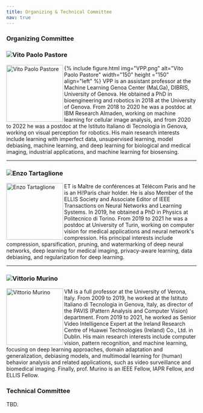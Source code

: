 ```yaml
---
title: Organizing & Technical Committee
nav: true
---
```


### Organizing Committee

### ![Vito Paolo Pastore](https://scholar.google.com/citations?user=-boYCXcAAAAJ&hl=it)
<img src="https://scholar.googleusercontent.com/citations?view_op=view_photo&user=-boYCXcAAAAJ&citpid=5" alt="Vito Paolo Pastore" height="150" align="left">
{% include figure.html img="VPP.png" alt="Vito Paolo Pastore" width="150" height ="150" align="left" %}
VPP is an assistant professor at the Machine Learning Genoa Center (MaLGa), DIBRIS, University of Genova. He obtained a PhD in bioengineering and robotics in 2018 at the University of Genova. From 2018 to 2020 he was a postdoc at IBM Research Almaden, working on machine learning for cellular image analysis, and from 2020 to 2022 he was a postdoc at the Istituto Italiano di Tecnologia in Genova, working on visual perception for robotics. His main research interests include learning with imperfect data, unsupervised learning, model debiasing, machine learning, and deep learning for biological and medical imaging, industrial applications, and machine learning for biosensing.

---

### ![Enzo Tartaglione](https://enzotarta.github.io/)
<img src="https://scholar.googleusercontent.com/citations?view_op=view_photo&user=uKuvN64AAAAJ&citpid=3" alt="Enzo Tartaglione" width="150" height="150" align="left">

ET is Maître de conférences at Télécom Paris and he is an Hi!Paris chair holder. He is also Member of the ELLIS Society and Associate Editor of IEEE Transactions on Neural Networks and Learning Systems. In 2019, he obtained a PhD in Physics at Politecnico di Torino. From 2019 to 2021 he was a postdoc at University of Turin, working on computer vision for medical applications and neural network's compression. His principal interests include compression, sparsification, pruning, and watermarking of deep neural networks, deep learning for medical imaging, privacy-aware learning, data debiasing, and regularization for deep learning.

---

### ![Vittorio Murino](https://www.vittoriomurino.com/)
<img src="https://www.vittoriomurino.com/wp-content/uploads/2023/07/cropped-Vitto2b-300dpi_edited.webp" alt="Vittorio Murino" width="150" height="150" align="left">

VM is a full professor at the University of Verona, Italy.  From 2009 to 2019, he worked at the Istituto Italiano di Tecnologia in Genova, Italy, as director of the PAVIS (Pattern Analysis and Computer Vision) department. From 2019 to 2021, he worked as Senior Video Intelligence Expert at the Ireland Research Centre of Huawei Technologies (Ireland) Co., Ltd. in Dublin.
His main research interests include computer vision, pattern recognition, and machine learning, focusing on deep learning approaches, domain adaptation and generalization, debiasing models, and multimodal learning for (human) behavior analysis and related applications, such as video surveillance and biomedical imaging.
Finally, prof. Murino is an IEEE Fellow, IAPR Fellow, and ELLIS Fellow.



### Technical Committee

TBD.
